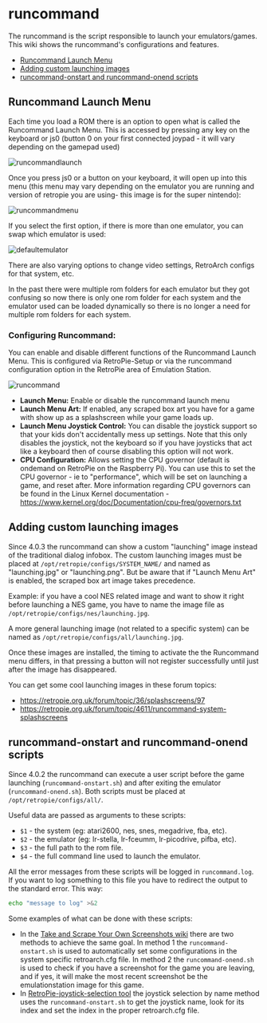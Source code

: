 # runcommand

The runcommand is the script responsible to launch your emulators/games. This wiki shows the runcommand's configurations and features.

- [Runcommand Launch Menu](#runcommand-launch-menu)
- [Adding custom launching images](#adding-custom-launching-images)
- [runcommand-onstart and runcommand-onend scripts](#runcommand-onstart-and-runcommand-onend-scripts)


## Runcommand Launch Menu

Each time you load a ROM there is an option to open what is called the Runcommand Launch Menu. This is accessed by pressing any key on the keyboard or js0 (button 0 on your first connected joypad - it will vary depending on the gamepad used)


![runcommandlaunch](https://cloud.githubusercontent.com/assets/10035308/12870184/99acb464-ccf6-11e5-9f32-7f2ef3c17b3a.png)


Once you press js0 or a button on your keyboard, it will open up into this menu (this menu may vary depending on the emulator you are running and version of retropie you are using- this image is for the super nintendo):

![runcommandmenu](https://cloud.githubusercontent.com/assets/10035308/10265893/b65c94ee-69ff-11e5-9195-f6a996f4b35b.png)

If you select the first option, if there is more than one emulator, you can swap which emulator is used:

![defaultemulator](https://cloud.githubusercontent.com/assets/10035308/10265899/de7127ec-69ff-11e5-99b6-aa2df9247da6.png)

There are also varying options to change video settings, RetroArch configs for that system, etc. 

In the past there were multiple rom folders for each emulator but they got confusing so now there is only one rom folder for each system and the emulator used can be loaded dynamically so there is no longer a need for multiple rom folders for each system. 

### Configuring Runcommand:

You can enable and disable different functions of the Runcommand Launch Menu. This is configured via RetroPie-Setup or via the runcommand configuration option in the RetroPie area of Emulation Station. 

![runcommand](https://cloud.githubusercontent.com/assets/10035308/12870161/2608ac8a-ccf5-11e5-8d78-97cf5650cee4.png)

- **Launch Menu:** Enable or disable the runcommand launch menu
- **Launch Menu Art:** If enabled, any scraped box art you have for a game with show up as a splashscreen while your game loads up.
- **Launch Menu Joystick Control:** You can disable the joystick support so that your kids don't accidentally mess up settings. Note that this only disables the joystick, not the keyboard so if you have joysticks that act like a keyboard then of course disabling this option will not work. 
- **CPU Configuration:** Allows setting the CPU governor (default is ondemand on RetroPie on the Raspberry Pi). You can use this to set the CPU governor - ie to "performance", which will be set on launching a game, and reset after. More information regarding CPU governors can be found in the Linux Kernel documentation - https://www.kernel.org/doc/Documentation/cpu-freq/governors.txt


## Adding custom launching images

Since 4.0.3 the runcommand can show a custom "launching" image instead of the traditional dialog infobox. The custom launching images must be placed at `/opt/retropie/configs/SYSTEM_NAME/` and named as "launching.jpg" or "launching.png". But be aware that if "Launch Menu Art" is enabled, the scraped box art image takes precedence.

Example: if you have a cool NES related image and want to show it right before launching a NES game, you have to name the image file as `/opt/retropie/configs/nes/launching.jpg`.

A more general launching image (not related to a specific system) can be named as `/opt/retropie/configs/all/launching.jpg`.

Once these images are installed, the timing to activate the the Runcommand menu differs, in that pressing a button will not register successfully until just after the image has disappeared.

You can get some cool launching images in these forum topics:
- https://retropie.org.uk/forum/topic/36/splashscreens/97
- https://retropie.org.uk/forum/topic/4611/runcommand-system-splashscreens

## runcommand-onstart and runcommand-onend scripts

Since 4.0.2 the runcommand can execute a user script before the game launching (`runcommand-onstart.sh`) and after exiting the emulator (`runcommand-onend.sh`). Both scripts must be placed at `/opt/retropie/configs/all/`.

Useful data are passed as arguments to these scripts:

- `$1` - the system (eg: atari2600, nes, snes, megadrive, fba, etc).
- `$2` - the emulator (eg: lr-stella, lr-fceumm, lr-picodrive, pifba, etc).
- `$3` - the full path to the rom file.
- `$4` - the full command line used to launch the emulator.

All the error messages from these scripts will be logged in `runcommand.log`. If you want to log something to this file you have to redirect the output to the standard error. This way:

```sh
echo "message to log" >&2
```

Some examples of what can be done with these scripts:

- In the [Take and Scrape Your Own Screenshots wiki](https://github.com/RetroPie/RetroPie-Setup/wiki/Take-and-Scrape-Your-Own-Screenshots) there are two methods to achieve the same goal. In method 1 the `runcommand-onstart.sh` is used to automatically set some configurations in the system specific retroarch.cfg file. In method 2 the `runcommand-onend.sh` is used to check if you have a screenshot for the game you are leaving, and if yes, it will make the most recent screenshot be the emulationstation image for this game.
- In [RetroPie-joystick-selection tool](https://github.com/meleu/RetroPie-joystick-selection) the joystick selection by name method uses the `runcommand-onstart.sh` to get the joystick name, look for its index and set the index in the proper retroarch.cfg file.
